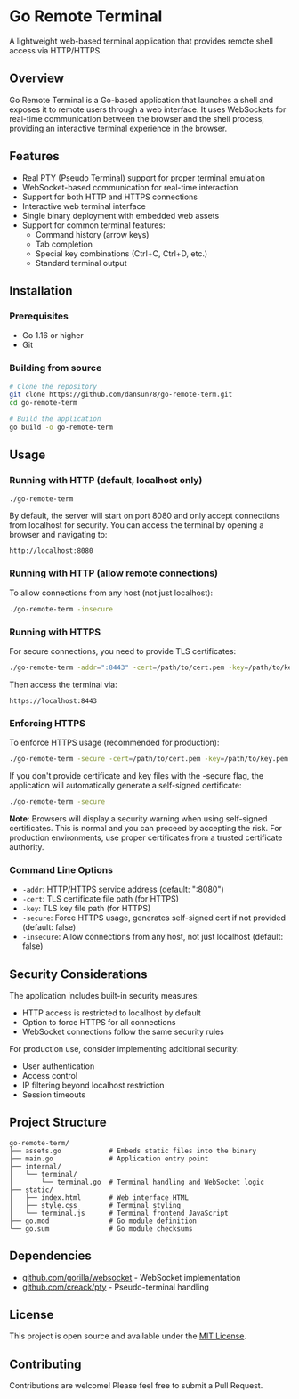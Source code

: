 # Go Remote Terminal

A lightweight web-based terminal application that provides remote shell access via HTTP/HTTPS.

## Overview

Go Remote Terminal is a Go-based application that launches a shell and exposes it to remote users through a web interface. It uses WebSockets for real-time communication between the browser and the shell process, providing an interactive terminal experience in the browser.

## Features

- Real PTY (Pseudo Terminal) support for proper terminal emulation
- WebSocket-based communication for real-time interaction
- Support for both HTTP and HTTPS connections
- Interactive web terminal interface
- Single binary deployment with embedded web assets
- Support for common terminal features:
  - Command history (arrow keys)
  - Tab completion
  - Special key combinations (Ctrl+C, Ctrl+D, etc.)
  - Standard terminal output

## Installation

### Prerequisites

- Go 1.16 or higher
- Git

### Building from source

```bash
# Clone the repository
git clone https://github.com/dansun78/go-remote-term.git
cd go-remote-term

# Build the application
go build -o go-remote-term
```

## Usage

### Running with HTTP (default, localhost only)

```bash
./go-remote-term
```

By default, the server will start on port 8080 and only accept connections from localhost for security. You can access the terminal by opening a browser and navigating to:

```
http://localhost:8080
```

### Running with HTTP (allow remote connections)

To allow connections from any host (not just localhost):

```bash
./go-remote-term -insecure
```

### Running with HTTPS

For secure connections, you need to provide TLS certificates:

```bash
./go-remote-term -addr=":8443" -cert=/path/to/cert.pem -key=/path/to/key.pem
```

Then access the terminal via:

```
https://localhost:8443
```

### Enforcing HTTPS

To enforce HTTPS usage (recommended for production):

```bash
./go-remote-term -secure -cert=/path/to/cert.pem -key=/path/to/key.pem
```

If you don't provide certificate and key files with the -secure flag, the application will automatically generate a self-signed certificate:

```bash
./go-remote-term -secure
```

**Note**: Browsers will display a security warning when using self-signed certificates. This is normal and you can proceed by accepting the risk. For production environments, use proper certificates from a trusted certificate authority.

### Command Line Options

- `-addr`: HTTP/HTTPS service address (default: ":8080")
- `-cert`: TLS certificate file path (for HTTPS)
- `-key`: TLS key file path (for HTTPS)
- `-secure`: Force HTTPS usage, generates self-signed cert if not provided (default: false)
- `-insecure`: Allow connections from any host, not just localhost (default: false)

## Security Considerations

The application includes built-in security measures:
- HTTP access is restricted to localhost by default
- Option to force HTTPS for all connections
- WebSocket connections follow the same security rules

For production use, consider implementing additional security:
- User authentication
- Access control
- IP filtering beyond localhost restriction
- Session timeouts

## Project Structure

```
go-remote-term/
├── assets.go            # Embeds static files into the binary
├── main.go              # Application entry point
├── internal/
│   └── terminal/
│       └── terminal.go  # Terminal handling and WebSocket logic
├── static/
│   ├── index.html       # Web interface HTML
│   ├── style.css        # Terminal styling
│   └── terminal.js      # Terminal frontend JavaScript
├── go.mod               # Go module definition
└── go.sum               # Go module checksums
```

## Dependencies

- [github.com/gorilla/websocket](https://github.com/gorilla/websocket) - WebSocket implementation
- [github.com/creack/pty](https://github.com/creack/pty) - Pseudo-terminal handling

## License

This project is open source and available under the [MIT License](LICENSE).

## Contributing

Contributions are welcome! Please feel free to submit a Pull Request.